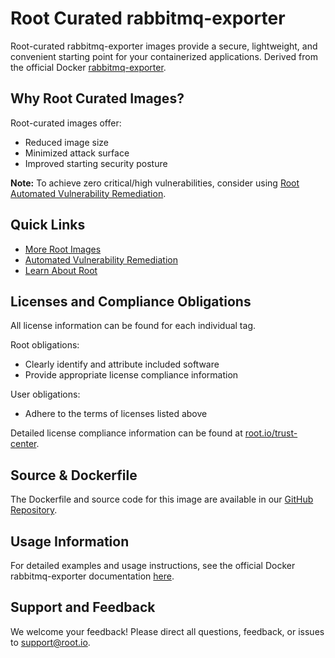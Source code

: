 # Root Curated rabbitmq-exporter

Root-curated rabbitmq-exporter images provide a secure, lightweight, and convenient starting point for your containerized applications. Derived from the official Docker [rabbitmq-exporter](https://hub.docker.com/_/rabbitmq-exporter).

## Why Root Curated Images?
Root-curated images offer:
- Reduced image size
- Minimized attack surface
- Improved starting security posture

**Note:** To achieve zero critical/high vulnerabilities, consider using [Root Automated Vulnerability Remediation](https://app.root.io).

## Quick Links
- [More Root Images](https://images.root.io)
- [Automated Vulnerability Remediation](https://app.root.io)
- [Learn About Root](https://www.root.io)

## Licenses and Compliance Obligations
All license information can be found for each individual tag.

Root obligations:
- Clearly identify and attribute included software
- Provide appropriate license compliance information

User obligations:
- Adhere to the terms of licenses listed above

Detailed license compliance information can be found at [root.io/trust-center](https://root.io/trust-center).

## Source & Dockerfile
The Dockerfile and source code for this image are available in our [GitHub Repository](https://github.com/rootio-avr/public-image-catalog/tree/main/debian/rabbitmq-exporter/).

## Usage Information
For detailed examples and usage instructions, see the official Docker rabbitmq-exporter documentation [here](https://hub.docker.com/_/rabbitmq-exporter).

## Support and Feedback
We welcome your feedback! Please direct all questions, feedback, or issues to [support@root.io](mailto:support@root.io).